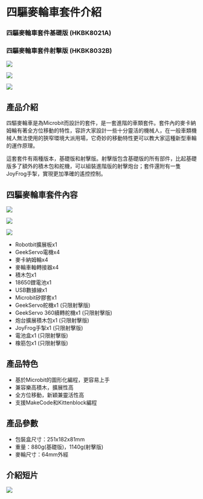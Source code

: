 # 四驅麥輪車套件介紹

### 四驅麥輪車套件基礎版 (HKBK8021A)

### 四驅麥輪車套件射擊版 (HKBK8032B)

![](./images/1.jpg)

![](./images/2.jpg)

![](./images/4.jpg)

## 產品介紹

四驅麥輪車是為Microbit而設計的套件，是一套進階的車類套件。套件內的麥卡納姆輪有著全方位移動的特性，容許大家設計一些十分靈活的機械人，在一般車類機械人無法使用的狹窄環境大派用場，它奇妙的移動特性更可以教大家這種新型車輪的運作原理。

這套套件有兩種版本，基礎版和射擊版。射擊版包含基礎版的所有部件，比起基礎版多了額外的積木包和舵機，可以組裝進階版的射擊炮台；套件還附有一隻JoyFrog手掣，實現更加準確的遙控控制。

## 四驅麥輪車套件內容

![](./images/3.jpg)

![](./images/8.jpg)

![](./images/7.jpg)

- Robotbit擴展板x1
- GeekServo電機x4
- 麥卡納姆輪x4
- 麥輪車軸轉接器x4
- 積木包x1
- 18650鋰電池x1
- USB數據線x1
- Microbit矽膠套x1
- GeekServo舵機x1 (只限射擊版)
- GeekServo 360續轉舵機x1 (只限射擊版)
- 炮台擴展積木包x1 (只限射擊版)
- JoyFrog手掣x1 (只限射擊版)
- 電池盒x1 (只限射擊版)
- 橡筋包x1 (只限射擊版)

## 產品特色

- 基於Microbit的圖形化編程，更容易上手
- 兼容樂高積木，擴展性高
- 全方位移動，新穎兼靈活性高
- 支援MakeCode和Kittenblock編程

## 產品參數

- 包裝盒尺寸：251x182x81mm
- 重量：880g(基礎版)，1140g(射擊版)
- 麥輪尺寸：64mm外經

## 介紹短片

[![](./images/5.png)](https://www.youtube.com/watch?v=OkAB-bp0mbQ&feature=youtu.be)
